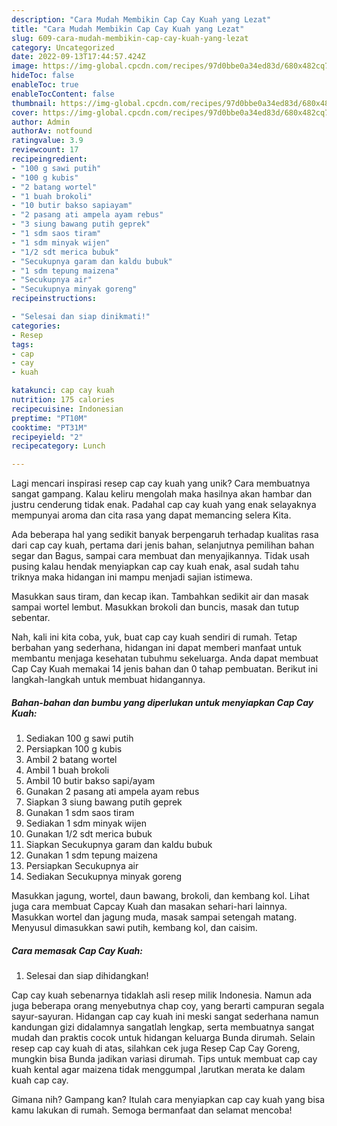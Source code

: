 ```yaml
---
description: "Cara Mudah Membikin Cap Cay Kuah yang Lezat"
title: "Cara Mudah Membikin Cap Cay Kuah yang Lezat"
slug: 609-cara-mudah-membikin-cap-cay-kuah-yang-lezat
category: Uncategorized
date: 2022-09-13T17:44:57.424Z
image: https://img-global.cpcdn.com/recipes/97d0bbe0a34ed83d/680x482cq70/cap-cay-kuah-foto-resep-utama.jpg
hideToc: false
enableToc: true
enableTocContent: false
thumbnail: https://img-global.cpcdn.com/recipes/97d0bbe0a34ed83d/680x482cq70/cap-cay-kuah-foto-resep-utama.jpg
cover: https://img-global.cpcdn.com/recipes/97d0bbe0a34ed83d/680x482cq70/cap-cay-kuah-foto-resep-utama.jpg
author: Admin
authorAv: notfound
ratingvalue: 3.9
reviewcount: 17
recipeingredient:
- "100 g sawi putih"
- "100 g kubis"
- "2 batang wortel"
- "1 buah brokoli"
- "10 butir bakso sapiayam"
- "2 pasang ati ampela ayam rebus"
- "3 siung bawang putih geprek"
- "1 sdm saos tiram"
- "1 sdm minyak wijen"
- "1/2 sdt merica bubuk"
- "Secukupnya garam dan kaldu bubuk"
- "1 sdm tepung maizena"
- "Secukupnya air"
- "Secukupnya minyak goreng"
recipeinstructions:

- "Selesai dan siap dinikmati!"
categories:
- Resep
tags:
- cap
- cay
- kuah

katakunci: cap cay kuah 
nutrition: 175 calories
recipecuisine: Indonesian
preptime: "PT10M"
cooktime: "PT31M"
recipeyield: "2"
recipecategory: Lunch

---
```





Lagi mencari inspirasi resep cap cay kuah yang unik? Cara membuatnya sangat gampang. Kalau keliru mengolah maka hasilnya akan hambar dan justru cenderung tidak enak. Padahal cap cay kuah yang enak selayaknya mempunyai aroma dan cita rasa yang dapat memancing selera Kita.





Ada beberapa hal yang sedikit banyak berpengaruh terhadap kualitas rasa dari cap cay kuah, pertama dari jenis bahan, selanjutnya pemilihan bahan segar dan Bagus, sampai cara membuat dan menyajikannya. Tidak usah pusing kalau hendak menyiapkan cap cay kuah enak,      asal sudah tahu triknya maka hidangan ini mampu menjadi sajian istimewa.














Masukkan saus tiram, dan kecap ikan. Tambahkan sedikit air dan masak sampai wortel lembut. Masukkan brokoli dan buncis, masak dan tutup sebentar.






Nah, kali ini kita coba, yuk, buat cap cay kuah sendiri di rumah. Tetap berbahan yang sederhana, hidangan ini dapat memberi manfaat untuk membantu menjaga kesehatan tubuhmu sekeluarga. Anda dapat membuat Cap Cay Kuah memakai 14 jenis bahan dan 0 tahap pembuatan. Berikut ini langkah-langkah untuk membuat hidangannya.

<!--inarticleads1-->

##### Bahan-bahan dan bumbu yang diperlukan untuk menyiapkan Cap Cay Kuah:

1. Sediakan 100 g sawi putih
1. Persiapkan 100 g kubis
1. Ambil 2 batang wortel
1. Ambil 1 buah brokoli
1. Ambil 10 butir bakso sapi/ayam
1. Gunakan 2 pasang ati ampela ayam rebus
1. Siapkan 3 siung bawang putih geprek
1. Gunakan 1 sdm saos tiram
1. Sediakan 1 sdm minyak wijen
1. Gunakan 1/2 sdt merica bubuk
1. Siapkan Secukupnya garam dan kaldu bubuk
1. Gunakan 1 sdm tepung maizena
1. Persiapkan Secukupnya air
1. Sediakan Secukupnya minyak goreng


Masukkan jagung, wortel, daun bawang, brokoli, dan kembang kol. Lihat juga cara membuat Capcay Kuah dan masakan sehari-hari lainnya. Masukkan wortel dan jagung muda, masak sampai setengah matang. Menyusul dimasukkan sawi putih, kembang kol, dan caisim. 

<!--inarticleads2-->

##### Cara memasak Cap Cay Kuah:


1. Selesai dan siap dihidangkan!

Cap cay kuah sebenarnya tidaklah asli resep milik Indonesia. Namun ada juga beberapa orang menyebutnya chap coy, yang berarti campuran segala sayur-sayuran. Hidangan cap cay kuah ini meski sangat sederhana namun kandungan gizi didalamnya sangatlah lengkap, serta membuatnya sangat mudah dan praktis cocok untuk hidangan keluarga Bunda dirumah. Selain resep cap cay kuah di atas, silahkan cek juga Resep Cap Cay Goreng, mungkin bisa Bunda jadikan variasi dirumah. Tips untuk membuat cap cay kuah kental agar maizena tidak menggumpal ,larutkan merata ke dalam kuah cap cay. 

Gimana nih? Gampang kan? Itulah cara menyiapkan cap cay kuah yang bisa kamu lakukan di rumah. Semoga bermanfaat dan selamat mencoba!
